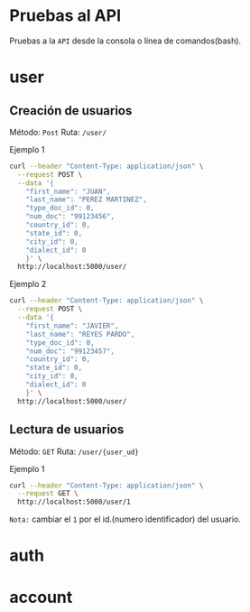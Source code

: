 Pruebas al API
==============


Pruebas a la `API` desde la consola o línea de comandos(bash).

# user
## Creación de usuarios

Método: `Post`
Ruta: `/user/`

Ejemplo 1

```bash
curl --header "Content-Type: application/json" \
  --request POST \
  --data '{
    "first_name": "JUAN",
    "last_name": "PEREZ MARTINEZ",
    "type_doc_id": 0,
    "num_doc": "99123456",
    "country_id": 0,
    "state_id": 0,
    "city_id": 0,
    "dialect_id": 0
    }' \
  http://localhost:5000/user/
```

Ejemplo 2
```bash
curl --header "Content-Type: application/json" \
  --request POST \
  --data '{
    "first_name": "JAVIER",
    "last_name": "REYES PARDO",
    "type_doc_id": 0,
    "num_doc": "99123457",
    "country_id": 0,
    "state_id": 0,
    "city_id": 0,
    "dialect_id": 0
    }' \
  http://localhost:5000/user/
```


## Lectura de usuarios

Método: `GET`
Ruta: `/user/{user_ud}`

Ejemplo 1

```bash
curl --header "Content-Type: application/json" \
  --request GET \
  http://localhost:5000/user/1
```

`Nota:` cambiar el `1` por el id.(numero identificador) del usuario.



# auth


# account
